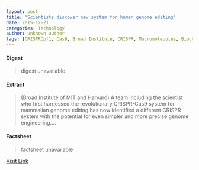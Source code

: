 ```yaml
---
layout: post
title: "Scientists discover new system for human genome editing"
date: 2015-12-21
categories: Technology
author: unknown author
tags: [CRISPRCpf1, Cas9, Broad Institute, CRISPR, Macromolecules, Biochemistry, Molecular biology, Organisms, Biotechnology, Genetics, Life sciences, Biology]
---
```



#### Digest
>digest unavailable

#### Extract
>(Broad Institute of MIT and Harvard) A team including the scientist who first harnessed the revolutionary CRISPR-Cas9 system for mammalian genome editing has now identified a different CRISPR system with the potential for even simpler and more precise genome engineering....

#### Factsheet
>factsheet unavailable

[Visit Link](http://www.eurekalert.org/pub_releases/2015-09/biom-sdn092515.php)


